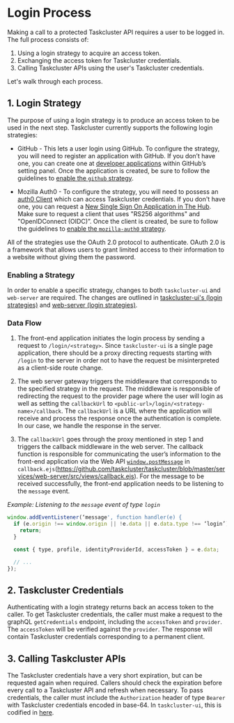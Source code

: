 # Login Process

Making a call to a protected Taskcluster API requires a user to be logged in.
The full process consists of:

1. Using a login strategy to acquire an access token.
2. Exchanging the access token for Taskcluster credentials.
3. Calling Taskcluster APIs using the user's Taskcluster credentials.

Let's walk through each process.

## 1. Login Strategy

The purpose of using a login strategy is to produce an access token to be
used in the next step. Taskcluster currently supports the following login strategies:

* GitHub - This lets a user login using GitHub. To configure the strategy,
you will need to register an application with GitHub. If you don’t have one,
you can create one at
[developer applications](https://github.com/settings/applications/new) within
GitHub’s setting panel. Once the application is created, be sure to follow the
guidelines to [enable the `github` strategy](#enabling-a-strategy).

* Mozilla Auth0 - To configure the strategy, you will
need to possess an [auth0 Client](https://auth0.com/docs/clients) which
can access Taskcluster credentials. If you don't have one, you can request a
[New Single Sign On Application in The Hub](https://mozilla.service-now.com/sp?id=sc_cat_item&sys_id=1e9746c20f76aa0087591d2be1050ecb).
Make sure to request a client that uses "RS256 algorithms" and
"OpenIDConnect (OIDC)”. Once the client is created, be sure to follow the
guidelines to [enable the `mozilla-auth0` strategy](#enabling-a-strategy).

All of the strategies use the OAuth 2.0 protocol to authenticate. OAuth 2.0 is
a framework that allows users to grant limited access to their information to
a website without giving them the password.


### Enabling a Strategy

In order to enable a specific strategy, changes to both
`taskcluster-ui` and `web-server` are required. The changes are outlined in
[taskcluster-ui's (login strategies)](https://github.com/taskcluster/taskcluster/tree/master/ui#login-strategies) and
[web-server (login strategies)](https://github.com/taskcluster/taskcluster/tree/master/services/web-server#login-strategies).

### Data Flow

1. The front-end application initiates the login process by sending a request
to `/login/<strategy>`. Since `taskcluster-ui` is a single page application,
there should be a proxy directing requests starting with `/login` to the
server in order not to have the request be misinterpreted as a client-side
route change.

2. The web server gateway triggers the middleware that corresponds to the
specified strategy in the request. The middleware is responsible of redirecting
the request to the provider page where the user will login as well as setting the
`callbackUrl` to `<public-url>/login/<strategy-name>/callback`. The `callbackUrl` is
a URL where the application will receive and process the response
once the authentication is complete. In our case, we handle the response in the server.

3. The `callbackUrl` goes through the proxy mentioned in step 1 and
triggers the callback middleware in the web server. The callback function
is responsible for communicating the user’s information to the front-end
application via the Web API
[`window.postMessage`](https://developer.mozilla.org/en-US/docs/Web/API/Window/postMessage)
in `callback.ejs`(https://github.com/taskcluster/taskcluster/blob/master/services/web-server/src/views/callback.ejs).
For the message to be received successfully, the front-end application
needs to be listening to the `message` event.

_Example: Listening to the `message` event of type `login`_

```js
window.addEventListener(‘message', function handler(e) {
  if (e.origin !== window.origin || !e.data || e.data.type !== ‘login’) {
    return;
  }

  const { type, profile, identityProviderId, accessToken } = e.data;

  // ...
});
```

## 2. Taskcluster Credentials

Authenticating with a login strategy returns back an access token to the caller.
To get Taskcluster credentials, the caller must make a request to
the graphQL `getCredentials` endpoint, including the `accessToken` and `provider`.
The `accessToken` will be verified against the `provider`.
The response will contain Taskcluster credentials corresponding to a permanent client.

## 3. Calling Taskcluster APIs

The Taskcluster credentials have a very short expiration, but can be requested again
when required. Callers should check the expiration before every call to a
Taskcluster API and refresh when necessary. To pass credentials, the caller must
include the `Authorization` header of type `Bearer` with Taskcluster credentials
encoded in base-64. In `taskcluster-ui`, this is codified in
[here](https://github.com/taskcluster/taskcluster/blob/da2ccc8e6a12c53d169c5eea4e306cfd653ac22c/ui/src/App/index.jsx#L95).
